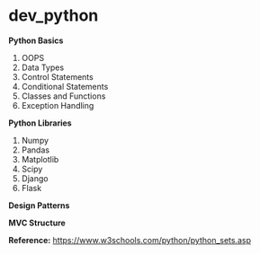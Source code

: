 # dev_python

**Python Basics**
1. OOPS
2. Data Types
3. Control Statements
4. Conditional Statements
5. Classes and Functions
6. Exception Handling

**Python Libraries**
1. Numpy
2. Pandas
3. Matplotlib
4. Scipy
5. Django
6. Flask

**Design Patterns**

**MVC Structure**

**Reference:** https://www.w3schools.com/python/python_sets.asp
